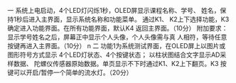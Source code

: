 一 系统上电启动，4个LED灯闪烁1秒，OLED屏显示课程名称、学号、 姓名，保持1秒后进入主界面，显示系统名称和功能菜单。
通过K1、 K2上下选择功能，K3确定进入功能界面。在所有功能界面，默认K4 返回主界面。（10分） 
附加要求：显示学号姓名之后，屏幕正中显示个人头像，个人头像需与真 人相符，等待任意按键再进入主界面。（10分） n 
二 功能1为系统测试界面，在OLED屏上以图片或图形符号方式显示 4个LED灯状态、4个按键状态；
以柱状图结合文字显示AD采样数据、 陀螺仪传感器原始数据。单页显示不下时通过K1、K2上下翻页。K3 按键可以开启/暂停一个简单的流水灯。（20分）
